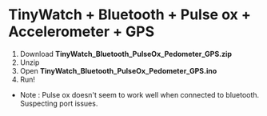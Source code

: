 # TinyWatch + Bluetooth + Pulse ox + Accelerometer + GPS

1. Download **TinyWatch_Bluetooth_PulseOx_Pedometer_GPS.zip**
2. Unzip
3. Open **TinyWatch_Bluetooth_PulseOx_Pedometer_GPS.ino**
4. Run! 

* Note : Pulse ox doesn't seem to work well when connected to bluetooth. Suspecting port issues.
